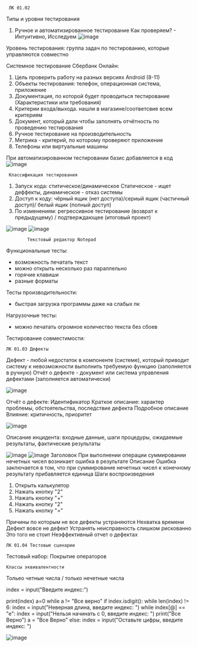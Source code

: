      ЛК 01.02
   Типы и уровни тестирования
1. Ручное и автоматизированное тестирование
Как проверяем? - Интуитивно, Исследуем
![image](https://user-images.githubusercontent.com/97594112/215049794-d181669e-35a7-4899-907c-97d0c6981ec0.png)

Уровень тестирования: группа задач по тестированию, которые управляются совместно

Системное тестирование Сбербанк Онлайн:
1. Цель проверить работу на разных версиях Android (8-11)
2. Объекты тестирования: телефон, операционная система, приложение
3. Документация, по которой будет проводиться тестирование (Характеристики или требования)
4. Критерии входа/выхода. нашли в магазине/соответсвие всем критериям
5. Документ, который дали чтобы заполнять отчётность по проведению тестирования
6. Ручное тестирование на производительность
7. Метрика - критерий, по которому проверяют приложение
8. Телефоны или виртуальные машины


При автоматизированном тестировании базис добавляется в код
![image](https://user-images.githubusercontent.com/97594112/215056683-59d210e4-f62a-40de-9231-7a13d9ac9285.png)

     Классификация тестирования
1. Запуск кода: ститическое/динамическое
Статическое - ищет деффекты, динамическое - отказ системы
2. Доступ к коду: чёрный ящик (нет доступа)/сериый ящик (частичный доступ)/ белый ящик (полный доступ)
3. По изменениям: регрессивное тестирование (возврат к предыдущему) / подтверждающее (итоговый проект) 

![image](https://user-images.githubusercontent.com/97594112/215058259-6982aee7-0f2b-4314-a6e2-74cd19bf0157.png)
![image](https://user-images.githubusercontent.com/97594112/215060968-0235edcc-c11c-4085-8ec4-1b9c803c51e9.png)

			Текстовый редактор Notepad
Функциональные тесты: 
- возможность печатать текст
- можно открыть несколько раз параллельно
- горячие клавиши
- разные форматы

Тесты производительности:
- быстрая загрузка программы даже на слабых пк

Нагрузочные тесты:
- можно печатать огромное количество текста без сбоев

Тестирование совместимости:



	ЛК 01.03 Дефекты
Дефект - любой недостаток в компоненте (системе), который приводит систему к невозможности выполнить требуемую функцию (заполняется в ручную)
Отчёт о дефекте - документ или система управления дефектами (заполняется автоматически)

![image](https://user-images.githubusercontent.com/97594112/216567074-ce0a15d9-18ce-4d79-a5e5-91ce8109ee36.png)

Отчёт о дефекте:
Идентификатор
Краткое описание: характер проблемы, обстоятельства, последствие дефекта
Подробное описание
Влияние: критичность, приоритет

![image](https://user-images.githubusercontent.com/97594112/216569711-21ffa1f5-af58-4490-ae58-3208f2a25b2c.png)

Описание инцидента: входные данные, шаги процедуры, ожидаемые результаты, фактические результаты

![image](https://user-images.githubusercontent.com/97594452/216571430-a90b98a0-6013-4401-a66f-e5028191494a.png)
![image](https://user-images.githubusercontent.com/97594452/216571751-68799922-aaee-48d7-b438-08e3e0089811.png)
Заголовок
При выполнении операции суммировании нечетных чисел возникает ошибка в результате
Описание
Ошибка заключается в том, что при суммирование нечетных чисел к конечному результату прибавляется единица
Шаги воспроизведения
1. Открыть калькулятор
2. Нажать кнопку "2"
3. Нажать кнопку "+"
4. Нажать кнопку "2"
5. Нажать кнопку "="

Причины по которым не все дефекты устраняются
Нехватка времени
Дефект вовсе не дефект
Устранять неисправность слишком рискованно
Это того не стоит
Неэффективный отчет о дефектах


	ЛК 01.04 Тестовые сценарии
Тестовый набор:
Покрытие операторов

	Классы эквивалентности
Тольео четные числа / только нечетные числа


index = input("Введите индекс:")

print(index)
a=0
while a != "Bce верно"
    if index.isdigit():
    while len(index) != 6:
    index = input("Неверная длина, введите индекс: ")
    while index[@] == "e":
        index = input("Нельзя начинать с 0, введите индекс: ")
    print("Bce Bepнo")
    a = "Bce Bepнo"
    else:
    index = input("Оставьте цифры, введите индекс: ")

![image](https://user-images.githubusercontent.com/97594112/219617590-936edafe-a9b8-4d2f-aad8-688dcce14fc5.png)










